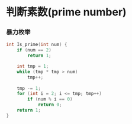 # 判断素数(prime number)

### 暴力枚举

```cpp
int Is_prime(int num) {
    if (num == 2)
        return 1;

    int tmp = 1;
    while (tmp * tmp > num)
        tmp++;
    
    tmp -= 1;
    for (int i = 2; i <= tmp; tmp++)
        if (num % i == 0)
            return 0;
    return 1;
}
```
